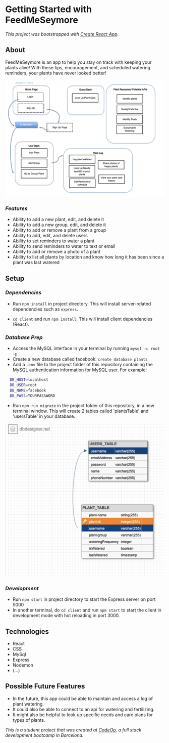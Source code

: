 # Getting Started with FeedMeSeymore

_This project was bootstrapped with [Create React App](https://github.com/facebook/create-react-app)._

## About

FeedMeSeymore is an app to help you stay on track with keeping your plants alive! With these tips, encouragement, and scheduled watering reminders, your plants have never looked better!

![UF](photos/UFPhoto.png)

### _Features_

- Ability to add a new plant, edit, and delete it
- Ability to add a new group, edit, and delete it
- Ability to add or remove a plant from a group
- Ability to add, edit, and delete users
- Ability to set reminders to water a plant
- Ability to send reminders to water to text or email
- Ability to add or remove a photo of a plant
- Ability to list all plants by location and know how long it has been since a plant was last watered

## Setup

### _Dependencies_

- Run `npm install` in project directory. This will install server-related dependencies such as `express`.

- `cd client` and run `npm install`. This will install client dependencies (React).

### _Database Prep_

- Access the MySQL interface in your terminal by running `mysql -u root -p`
- Create a new database called facebook: `create database plants`
- Add a `.env` file to the project folder of this repository containing the MySQL authentication information for MySQL user. For example:

```bash
  DB_HOST=localhost
  DB_USER=root
  DB_NAME=facebook
  DB_PASS=YOURPASSWORD
```

- Run `npm run migrate` in the project folder of this repository, in a new terminal window. This will create 2 tables called 'plantsTable' and 'usersTable' in your database.

![DB](photos/DBPhoto.png)

### _Development_

- Run `npm start` in project directory to start the Express server on port 5000
- In another terminal, do `cd client` and run `npm start` to start the client in development mode with hot reloading in port 3000.

## Technologies

- React
- CSS
- MySql
- Express
- Nodemon
- (...)

## Possible Future Features

- In the future, this app could be able to maintain and access a log of plant watering.
- It could also be able to connect to an api for watering and fertilizing.
- It might also be helpful to look up specific needs and care plans for types of plants.

_This is a student project that was created at [CodeOp](http://codeop.tech), a full stack development bootcamp in Barcelona._
